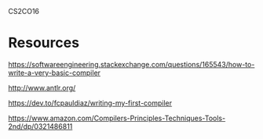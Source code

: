 CS2CO16

# Resources
https://softwareengineering.stackexchange.com/questions/165543/how-to-write-a-very-basic-compiler

http://www.antlr.org/

https://dev.to/fcpauldiaz/writing-my-first-compiler

https://www.amazon.com/Compilers-Principles-Techniques-Tools-2nd/dp/0321486811
